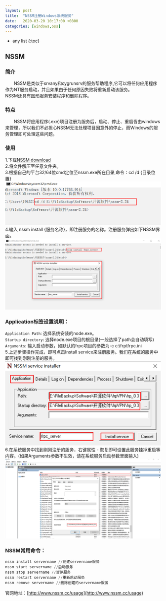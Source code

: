 ```yaml
---
layout: post
title:  "NSSM注册Windows系统服务"
date:   2020-03-20 10:17:00 +0800
categories: [windows,oss]
---
```

* any list
{:toc}

## NSSM
### 简介
　　NSSM是类似于srvany和cygrunsrv的服务帮助程序,它可以将任何应用程序作为NT服务启动，并且如果由于任何原因失败将重新启动该服务。  
NSSM还具有图形服务安装程序和删除程序。
### 特点
　　NSSM将应用程序(.exe)项目注册为服务后，启动、停止、重启皆由windows来管理，所以我们不必担心NSSM无法处理项目因意外的停止，而Windows的服务管理即可处理这些问题。
### 使用  
1.下载[NSSM download](https://nssm.cc/release/nssm-2.24.zip)      
2.将文件解压至任意文件夹。  
3.根据自己的平台32/64位cmd定位至nssm.exe所在目录,命令：cd /d {目录位置}    
![](/static/img/posts/nssm/nssm01.png)    
4.输入 nssm install {服务名称}，即注册服务的名称。注册服务弹出如下NSSM界面。    
![](/static/img/posts/nssm/nssm02.png)    
### Application标签设置说明：
`Application Path`: 选择系统安装的node.exe。  
`Startup directory`: 选择node.exe项目的根目录(一般选择了path会自动填写)  
`Arguments`: 输入启动参数，如默认的frpc项目的参数为-c c:\frp\frpc.ini  
5.上述步骤操作完成，即可点击Install service来注册服务。我们在系统的服务中即可找到刚刚注册的服务。      
 ![](/static/img/posts/nssm/nssm03.png)        
6.在系统服务中找到刚刚注册的服务，右键属性 - 恢复即可设置此服务挂掉重启等内容。(如果Arguments参数不生效，请在系统服务启动参数里面输入)   
![](/static/img/posts/nssm/nssm04.png)    
### NSSM常用命令：
```python
nssm install servername //创建servername服务
nssm start servername //启动服务
nssm stop servername //暂停服务
nssm restart servername //重新启动服务
nssm remove servername //删除创建的servername服务
```
官网地址：[http://www.nssm.cc/usage](http://www.nssm.cc/usage)
